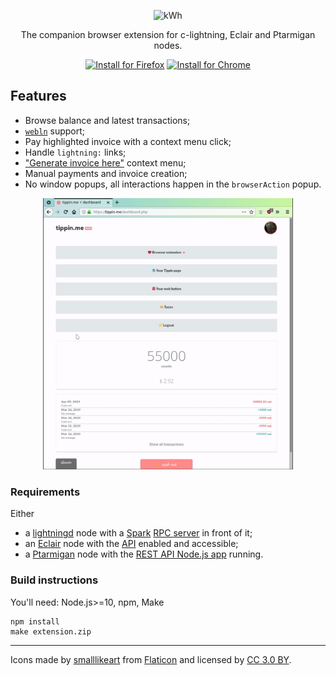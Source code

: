 <p align="center">
  <img src="https://i.imgur.com/Opk21LD.png" alt="kWh" style="max-width:100%;" width="400">
</p>

<p align="center">The companion browser extension for c-lightning, Eclair and Ptarmigan nodes.</p>

<p align="center">
  <a href="https://addons.mozilla.org/firefox/addon/kwh/"><img src="https://i.imgur.com/aNCB2LG.png" alt="Install for Firefox" width="215" style="max-width:100%;"></a>
  <a href="https://chrome.google.com/webstore/detail/kwh/mbjlodgfcaknfbphnnfioilcnippdnjp"><img src="https://i.imgur.com/kWBQU9Q.png" alt="Install for Chrome" width="215" style="max-width:100%;"></a>
</p>

## Features

- Browse balance and latest transactions;
- [`webln`](https://webln.dev/#/) support;
- Pay highlighted invoice with a context menu click;
- Handle `lightning:` links;
- ["Generate invoice here"](https://youtu.be/wzkxxz5FsJo) context menu;
- Manual payments and invoice creation;
- No window popups, all interactions happen in the `browserAction` popup.

<p align="center">
  <img src="screenshots/withdraw-checkmark-tippin.gif" width="400" />
</p>

### Requirements

Either

  * a [lightningd](https://github.com/ElementsProject/lightning/) node with a [Spark](https://github.com/shesek/spark-wallet) [RPC server](https://github.com/fiatjaf/sparko) in front of it;
  * an [Eclair](https://github.com/ACINQ/eclair) node with the [API](https://github.com/ACINQ/eclair#configuring-eclair) enabled and accessible;
  * a [Ptarmigan](https://github.com/nayutaco/ptarmigan) node with the [REST API Node.js app](https://github.com/nayutaco/ptarmigan/blob/master/docs/howtouse_rest_api.md) running.

### Build instructions

You'll need: Node.js>=10, npm, Make

```
npm install
make extension.zip
```

---

<div>Icons made by <a href="https://www.flaticon.com/authors/smalllikeart" title="smalllikeart">smalllikeart</a> from <a href="https://www.flaticon.com/" title="Flaticon">Flaticon</a> and licensed by <a href="http://creativecommons.org/licenses/by/3.0/" title="Creative Commons BY 3.0" target="_blank">CC 3.0 BY</a>.</div>
